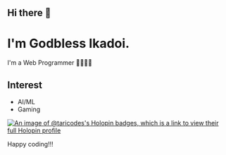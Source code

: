 ## Hi there 👋 <br>
# I'm Godbless Ikadoi.
I'm a Web Programmer 👩‍💻👩‍💻 

## Interest 
- AI/ML
- Gaming

[![An image of @taricodes's Holopin badges, which is a link to view their full Holopin profile](https://holopin.me/taricodes)](https://holopin.io/@taricodes)

Happy coding!!!

